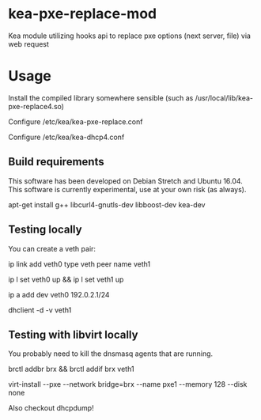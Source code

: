 # kea-pxe-replace-mod
Kea module utilizing hooks api to replace pxe options (next server, file) via web request

# Usage
Install the compiled library somewhere sensible (such as /usr/local/lib/kea-pxe-replace4.so)

Configure /etc/kea/kea-pxe-replace.conf

Configure /etc/kea/kea-dhcp4.conf

## Build requirements
This software has been developed on Debian Stretch and Ubuntu 16.04.  This
software is currently experimental, use at your own risk (as always).

apt-get install g++ libcurl4-gnutls-dev libboost-dev kea-dev


## Testing locally

You can create a veth pair:

ip link add veth0 type veth peer name veth1

ip l set veth0 up && ip l set veth1 up

ip a add dev veth0 192.0.2.1/24

dhclient -d -v veth1

## Testing with libvirt locally
You probably need to kill the dnsmasq agents that are running.

brctl addbr brx && brctl addif brx veth1

virt-install --pxe --network bridge=brx --name pxe1 --memory 128 --disk none

Also checkout dhcpdump!
